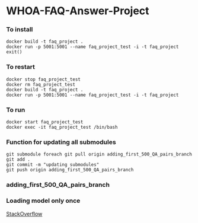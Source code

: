 # WHOA-FAQ-Answer-Project

### To install
```
docker build -t faq_project .
docker run -p 5001:5001 --name faq_project_test -i -t faq_project
exit()
```

### To restart
```
docker stop faq_project_test
docker rm faq_project_test
docker build -t faq_project .
docker run -p 5001:5001 --name faq_project_test -i -t faq_project
```

### To run
```
docker start faq_project_test
docker exec -it faq_project_test /bin/bash
```

### Function for updating all submodules
```
git submodule foreach git pull origin adding_first_500_QA_pairs_branch
git add .
git commit -m "updating submodules"
git push origin adding_first_500_QA_pairs_branch
```
### adding_first_500_QA_pairs_branch

### Loading model only once
[StackOverflow](https://stackoverflow.com/questions/32213893/how-to-cache-a-large-machine-learning-model-in-flask)